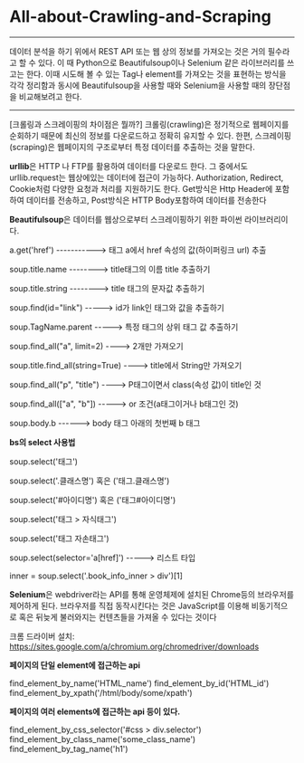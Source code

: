 # All-about-Crawling-and-Scraping


---

데이터 분석을 하기 위에서 REST API 또는 웹 상의 정보를 가져오는 것은 거의 필수라고 할 수 있다. 이 때 Python으로 Beautifulsoup이나 Selenium 같은 라이브러리를 쓰고는 한다. 이때 시도해 볼 수 있는 Tag나 element를 가져오는 것을 표현하는 방식을 각각 정리함과 동시에 Beautifulsoup을 사용할 때와 Selenium을 사용할 때의 장단점을 비교해보려고 한다.


---

[크롤링과 스크레이핑의 차이점은 뭘까?]
크롤링(crawling)은 정기적으로 웹페이지를 순회하기 때문에 최신의 정보를 다운로드하고 정확히 유지할 수 있다. 한편, 스크레이핑(scraping)은 웹페이지의 구조로부터 특정 데이터를 추출하는 것을 말한다.

<b>urllib</b>은 HTTP 나 FTP를 활용하여 데이터를 다운로드 한다. 그 중에서도 urllib.request는 웹상에있는 데이터에 접근이 가능하다. Authorization, Redirect, Cookie처럼 다양한 요청과 처리를 지원하기도 한다. Get방식은 Http Header에 포함하여 데이터를 전송하고, Post방식은 HTTP Body포함하여 데이터를 전송한다

<b>Beautifulsoup</b>은 데이터를 웹상으로부터 스크레이핑하기 위한 파이썬 라이브러리이다.

a.get('href')   -----------> 태그 a에서 href 속성의 값(하이퍼링크 url) 추출 

soup.title.name    --------> title태그의 이름 title 추출하기  

soup.title.string  --------> title 태그의 문자값 추출하기  

soup.find(id="link")  -----> id가 link인 태그와 값을 추출하기  

soup.TagName.parent   -----> 특정 태그의 상위 태그 값 추출하기   

soup.find_all("a", limit=2)    ---->  2개만 가져오기

soup.title.find_all(string=True)   ---->  title에서 String만 가져오기

soup.find_all("p", "title")    ----> P태그이면서 class(속성 값)이 title인 것

soup.find_all(["a", "b"])    ----->  or 조건(a태그이거나 b태그인 것)

soup.body.b     ------>  body 태그 아래의 첫번째 b 태그


**bs의 select 사용법**

soup.select('태그')

soup.select('.클래스명') 혹은 ('태그.클래스명')

soup.select('#아이디명') 혹은 ('태그#아이디명')

soup.select('태그 > 자식태그')

soup.select('태그 자손태그')

soup.select(selector='a[href]')    -----> 리스트 타입

inner = soup.select('.book_info_inner > div')[1]



<b>Selenium</b>은 webdriver라는 API를 통해 운영체제에 설치된 Chrome등의 브라우저를 제어하게 된다. 브라우저를 직접 동작시킨다는 것은 JavaScript를 이용해 비동기적으로 혹은 뒤늦게 불러와지는 컨텐츠들을 가져올 수 있다는 것이다

크롬 드라이버 설치: https://sites.google.com/a/chromium.org/chromedriver/downloads


****페이지의 단일 element에 접근하는 api****

find_element_by_name('HTML_name')
find_element_by_id('HTML_id')
find_element_by_xpath('/html/body/some/xpath')

****페이지의 여러 elements에 접근하는 api 등이 있다.****

find_element_by_css_selector('#css > div.selector')
find_element_by_class_name('some_class_name')
find_element_by_tag_name('h1')

